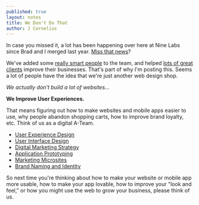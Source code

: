 ```yaml
---
published: true
layout: notes
title: We Don't Do That
author: J Cornelius
---
```


In case you missed it, a lot has been happening over here at Nine Labs since Brad and I merged last year. [Miss that news](/notes/merger.html)?

We've added some [really smart people](/notes/growing-smart.html) to the team, and helped [lots of great clients](/about/reputation.html) improve their businesses. That's part of why I'm posting this. Seems a lot of people have the idea that we're just another web design shop.

_We actually don't build a lot of websites…_

**We Improve User Experiences.**

That means figuring out how to make websites and mobile apps easier to use, why people abandon shopping carts, how to improve brand loyalty, etc. Think of us as a digital A-Team.

- [User Experience Design](/work/user-experience-design.html)
- [User Interface Design](/work/user-interface-design.html)
- [Digital Marketing Strategy](/work/digital-marketing-strategy.html)
- [Application Prototyping](/work/application-prototyping.html)
- [Marketing Microsites](/work/marketing-microsites.html)
- [Brand Naming and Identity](/work/branding-identity.html)

So next time you're thinking about how to make your website or mobile app more usable, how to make your app lovable, how to improve your "look and feel," or how you might use the web to grow your business, please think of us.